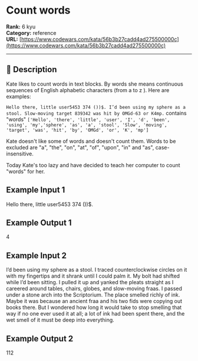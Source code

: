 # Count words

**Rank:** 6 kyu  
**Category:** reference  
**URL:** [https://www.codewars.com/kata/56b3b27cadd4ad275500000c](https://www.codewars.com/kata/56b3b27cadd4ad275500000c)

---

## 📝 Description

Kate likes to count words in text blocks. By words she means continuous sequences of English alphabetic characters (from a to z ). Here are examples:

`Hello there, little user5453 374 ())$. I’d been using my sphere as a stool. Slow-moving target 839342 was hit by OMGd-63 or K4mp.` contains "words" `['Hello', 'there', 'little', 'user', 'I', 'd', 'been', 'using', 'my','sphere', 'as', 'a', 'stool', 'Slow', 'moving', 'target', 'was', 'hit', 'by', 'OMGd', 'or', 'K', 'mp']`

Kate doesn't like some of words and doesn't count them. Words to be excluded are "a", "the", "on", "at", "of", "upon", "in" and "as", case-insensitive.

Today Kate's too lazy and have decided to teach her computer to count "words" for her.


Example Input 1
-------------
Hello there, little user5453 374 ())$.

Example Output 1
-------------
4

Example Input 2
-------------

  I’d been using my sphere as a stool. I traced counterclockwise circles on it with my fingertips and it shrank until I could palm it. My bolt had shifted while I’d been sitting. I pulled it up and yanked the pleats straight as I careered around tables, chairs, globes, and slow-moving fraas. I passed under a stone arch into the Scriptorium. The place smelled richly of ink. Maybe it was because an ancient fraa and his two fids were copying out books there. But I wondered how long it would take to stop smelling that way if no one ever used it at all; a lot of ink had been spent there, and the wet smell of it must be deep into everything.

Example Output 2
--------------

112
